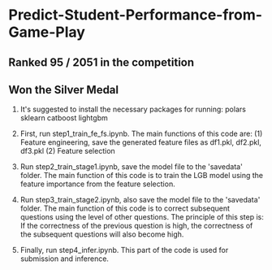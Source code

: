 # Predict-Student-Performance-from-Game-Play
## Ranked 95 / 2051 in the competition
## Won the Silver Medal
1. It's suggested to install the necessary packages for running: 
polars 
sklearn 
catboost 
lightgbm

2. First, run step1_train_fe_fs.ipynb. 
The main functions of this code are:
(1) Feature engineering, save the generated feature files as df1.pkl, df2.pkl, df3.pkl
(2) Feature selection

3. Run step2_train_stage1.ipynb, save the model file to the 'savedata' folder. 
The main function of this code is to train the LGB model using the feature importance from the feature selection.

4. Run step3_train_stage2.ipynb, also save the model file to the 'savedata' folder. 
The main function of this code is to correct subsequent questions using the level of other questions.
The principle of this step is:
If the correctness of the previous question is high, the correctness of the subsequent questions will also become high.

5. Finally, run step4_infer.ipynb. This part of the code is used for submission and inference.

